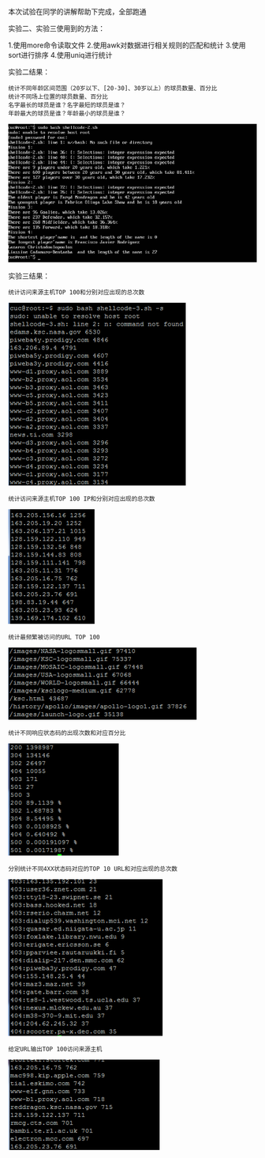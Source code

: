 本次试验在同学的讲解帮助下完成，全部跑通

实验二、实验三使用到的方法：

1.使用more命令读取文件
2.使用awk对数据进行相关规则的匹配和统计
3.使用sort进行排序
4.使用uniq进行统计

实验二结果：

    统计不同年龄区间范围（20岁以下、[20-30]、30岁以上）的球员数量、百分比
    统计不同场上位置的球员数量、百分比
    名字最长的球员是谁？名字最短的球员是谁？
    年龄最大的球员是谁？年龄最小的球员是谁？

![](exe4-result-2.png) 

实验三结果：

    统计访问来源主机TOP 100和分别对应出现的总次数
![](exe4-result-3-1.png) 
    
    统计访问来源主机TOP 100 IP和分别对应出现的总次数
![](exe4-result-3-2.png) 
    
    统计最频繁被访问的URL TOP 100
![](exe4-result-3-3.png) 
    
    统计不同响应状态码的出现次数和对应百分比
![](exe4-result-3-4.png) 
    
    分别统计不同4XX状态码对应的TOP 10 URL和对应出现的总次数
![](exe4-result-3-5.png) 
    
    给定URL输出TOP 100访问来源主机
![](exe4-result-3-6.png) 


